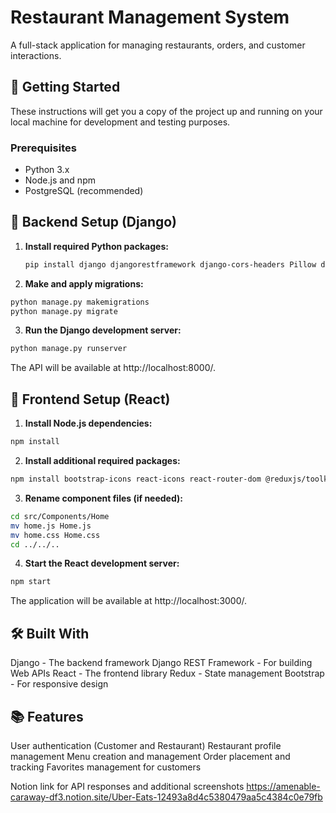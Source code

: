 # Restaurant Management System

A full-stack application for managing restaurants, orders, and customer interactions.

## 🚀 Getting Started

These instructions will get you a copy of the project up and running on your local machine for development and testing purposes.

### Prerequisites

- Python 3.x
- Node.js and npm
- PostgreSQL (recommended)

## 🐍 Backend Setup (Django)

1. **Install required Python packages:**

   ```bash
   pip install django djangorestframework django-cors-headers Pillow drf-yasg
   ```

2. **Make and apply migrations:**
  ```bash
  python manage.py makemigrations
  python manage.py migrate
```

3. **Run the Django development server:**
```bash
python manage.py runserver
```

The API will be available at http://localhost:8000/.

## 🌟 Frontend Setup (React)

1. **Install Node.js dependencies:**
```bash
npm install
```

2. **Install additional required packages:**
```bash
npm install bootstrap-icons react-icons react-router-dom @reduxjs/toolkit react-redux
```

3. **Rename component files (if needed):**
```bash
cd src/Components/Home
mv home.js Home.js
mv home.css Home.css
cd ../../..
```

4. **Start the React development server:**
```bash
npm start
```
The application will be available at http://localhost:3000/.
## 🛠 Built With
Django - The backend framework
Django REST Framework - For building Web APIs
React - The frontend library
Redux - State management
Bootstrap - For responsive design
## 📚 Features
User authentication (Customer and Restaurant)
Restaurant profile management
Menu creation and management
Order placement and tracking
Favorites management for customers

Notion link for API responses and additional screenshots
https://amenable-caraway-df3.notion.site/Uber-Eats-12493a8d4c5380479aa5c4384c0e79fb
